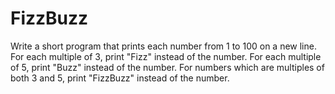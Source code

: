# FizzBuzz
Write a short program that prints each number from 1 to 100 on a new line.  For each multiple of 3, print "Fizz" instead of the number.  For each multiple of 5, print "Buzz" instead of the number.  For numbers which are multiples of both 3 and 5, print "FizzBuzz" instead of the number.
